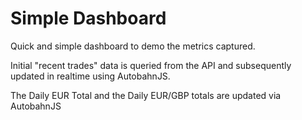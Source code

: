 # Simple Dashboard

Quick and simple dashboard to demo the metrics captured.  

Initial "recent trades" data is queried from the API and subsequently updated in realtime using AutobahnJS.

The Daily EUR Total and the Daily EUR/GBP totals are updated via AutobahnJS 
